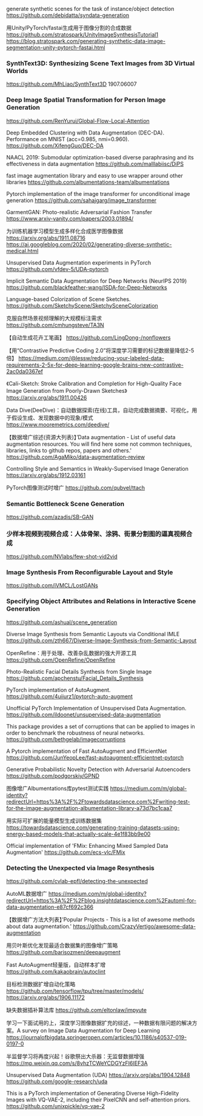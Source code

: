 generate synthetic scenes for the task of instance/object detection
https://github.com/debidatta/syndata-generation

用Unity/PyTorch/fastai生成用于图像分割的合成数据
https://github.com/stratospark/UnityImageSynthesisTutorial1
https://blog.stratospark.com/generating-synthetic-data-image-segmentation-unity-pytorch-fastai.html

### SynthText3D: Synthesizing Scene Text Images from 3D Virtual Worlds
https://github.com/MhLiao/SynthText3D 1907.06007

### Deep Image Spatial Transformation for Person Image Generation
https://github.com/RenYurui/Global-Flow-Local-Attention

Deep Embedded Clustering with Data Augmentation (DEC-DA). Performance on MNIST (acc=0.985, nmi=0.960).
https://github.com/XifengGuo/DEC-DA

NAACL 2019: Submodular optimization-based diverse paraphrasing and its effectiveness in data augmentation
https://github.com/malllabiisc/DiPS

fast image augmentation library and easy to use wrapper around other libraries
https://github.com/albumentations-team/albumentations

Pytorch implementation of the image transformer for unconditional image generation
https://github.com/sahajgarg/image_transformer

GarmentGAN: Photo-realistic Adversarial Fashion Transfer
https://www.arxiv-vanity.com/papers/2003.01894/

为训练机器学习模型生成多样化合成医学图像数据
https://arxiv.org/abs/1911.08716 https://ai.googleblog.com/2020/02/generating-diverse-synthetic-medical.html

Unsupervised Data Augmentation experiments in PyTorch
https://github.com/vfdev-5/UDA-pytorch

Implicit Semantic Data Augmentation for Deep Networks (NeurIPS 2019)
https://github.com/blackfeather-wang/ISDA-for-Deep-Networks

Language-based Colorization of Scene Sketches.
https://github.com/SketchyScene/SketchySceneColorization

克服自然场景视频理解的大规模标注需求
https://github.com/cmhungsteve/TA3N

【自动生成花卉工笔画】
https://github.com/LingDong-/nonflowers

【用“Contrastive Predictive Coding 2.0”将深度学习需要的标记数据量降低2-5倍】
https://medium.com/@lessw/reducing-your-labeled-data-requirements-2-5x-for-deep-learning-google-brains-new-contrastive-2ac0da0367ef

《Cali-Sketch: Stroke Calibration and Completion for High-Quality Face Image Generation from Poorly-Drawn Sketches》
https://arxiv.org/abs/1911.00426

Data Dive(DeeDive)：自动数据探索(在线)工具，自动完成数据摘要、可视化，用于假设生成、发现数据中的现象/模式
https://www.mooremetrics.com/deedive/

【数据增广综述(资源大列表)】’Data augmentation - List of useful data augmentation resources. You will find here some not common techniques, libraries, links to github repos, papers and others.' 
https://github.com/AgaMiko/data-augmentation-review

Controlling Style and Semantics in Weakly-Supervised Image Generation
https://arxiv.org/abs/1912.03161

PyTorch图像测试时增广
https://github.com/qubvel/ttach

### Semantic Bottleneck Scene Generation
https://github.com/azadis/SB-GAN

### 少样本视频到视频合成：人体骨架、涂鸦、街景分割图的逼真视频合成
https://github.com/NVlabs/few-shot-vid2vid

### Image Synthesis From Reconfigurable Layout and Style
https://github.com/iVMCL/LostGANs

### Specifying Object Attributes and Relations in Interactive Scene Generation
https://github.com/ashual/scene_generation

Diverse Image Synthesis from Semantic Layouts via Conditional IMLE
https://github.com/zth667/Diverse-Image-Synthesis-from-Semantic-Layout

OpenRefine：用于处理、改善杂乱数据的强大开源工具
https://github.com/OpenRefine/OpenRefine

Photo-Realistic Facial Details Synthesis from Single Image 
https://github.com/apchenstu/Facial_Details_Synthesis

PyTorch implementation of AutoAugment.
https://github.com/4uiiurz1/pytorch-auto-augment

Unofficial PyTorch Implementation of Unsupervised Data Augmentation.
https://github.com/ildoonet/unsupervised-data-augmentation

This package provides a set of corruptions that can be applied to images in order to benchmark the robustness of neural networks.
https://github.com/bethgelab/imagecorruptions

A Pytorch implementation of Fast AutoAugment and EfficientNet
https://github.com/JunYeopLee/fast-autoaugment-efficientnet-pytorch

Generative Probabilistic Novelty Detection with Adversarial Autoencoders
https://github.com/podgorskiy/GPND

图像增广Albumentations库pytest测试实践
https://medium.com/m/global-identity?redirectUrl=https%3A%2F%2Ftowardsdatascience.com%2Fwriting-test-for-the-image-augmentation-albumentation-library-a73d7bc1caa7

用实际可扩展的能量模型生成训练数据集
https://towardsdatascience.com/generating-training-datasets-using-energy-based-models-that-actually-scale-4e1f83bb9e00

Official implementation of 'FMix: Enhancing Mixed Sampled Data Augmentation'
https://github.com/ecs-vlc/FMix

### Detecting the Unexpected via Image Resynthesis
https://github.com/cvlab-epfl/detecting-the-unexpected

AutoML数据增广
https://medium.com/m/global-identity?redirectUrl=https%3A%2F%2Fblog.insightdatascience.com%2Fautoml-for-data-augmentation-e87cf692c366

【数据增广方法大列表】’Popular Projects - This is a list of awesome methods about data augmentation.' 
https://github.com/CrazyVertigo/awesome-data-augmentation

用贝叶斯优化发现最适合数据集的图像增广策略
https://github.com/barisozmen/deepaugment

Fast AutoAugment轻量版，自动样本扩增
https://github.com/kakaobrain/autoclint

目标检测数据扩增自动化策略
https://github.com/tensorflow/tpu/tree/master/models/
https://arxiv.org/abs/1906.11172

缺失数据插补算法库
https://github.com/eltonlaw/impyute

学习一下面试用的上，深度学习图像数据扩充的综述，一种数据有限问题的解决方案。A survey on Image Data Augmentation for Deep Learning
https://journalofbigdata.springeropen.com/articles/10.1186/s40537-019-0197-0

半监督学习将再度兴起！谷歌祭出大杀器：无监督数据增强
https://mp.weixin.qq.com/s/8vhzTCWeYCDGYzFI6IEF3A

Unsupervised Data Augmentation (UDA) https://arxiv.org/abs/1904.12848
https://github.com/google-research/uda

This is a PyTorch implementation of Generating Diverse High-Fidelity Images with VQ-VAE-2, including their PixelCNN and self-attention priors.
https://github.com/unixpickle/vq-vae-2